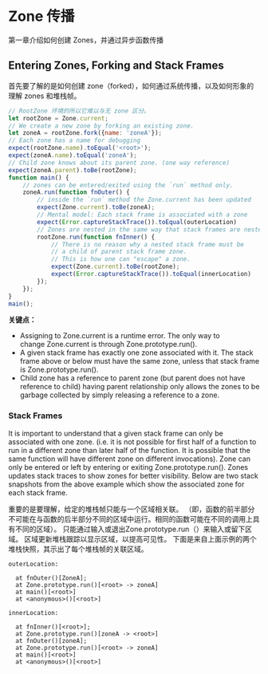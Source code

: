 # Zone 传播

第一章介绍如何创建 Zones，并通过异步函数传播

## Entering Zones, Forking and Stack Frames

首先要了解的是如何创建 zone（forked），如何通过系统传播，以及如何形象的理解 zones 和堆栈帧。

```js
// RootZone 环境的所以它难以与无 zone 区分。
let rootZone = Zone.current;
// We create a new zone by forking an existing zone.
let zoneA = rootZone.fork({name: 'zoneA'});
// Each zone has a name for debugging
expect(rootZone.name).toEqual('<root>');
expect(zoneA.name).toEqual('zoneA');
// Child zone knows about its parent zone. (one way reference)
expect(zoneA.parent).toBe(rootZone);
function main() {
    // zones can be entered/exited using the `run` method only.
    zoneA.run(function fnOuter() {
        // inside the `run` method the Zone.current has been updated
        expect(Zone.current).toBe(zoneA);
        // Mental model: Each stack frame is associated with a zone
        expect(Error.captureStackTrace()).toEqual(outerLocation)
        // Zones are nested in the same way that stack frames are nested.
        rootZone.run(function fnInner() {
            // There is no reason why a nested stack frame must be
            // a child of parent stack frame zone.
            // This is how one can "escape" a zone.
            expect(Zone.current).toBe(rootZone);
            expect(Error.captureStackTrace()).toEqual(innerLocation)
        });
    });
}
main();
```

**关键点：**

- Assigning to Zone.current is a runtime error. The only way to change Zone.current is through Zone.prototype.run().
- A given stack frame has exactly one zone associated with it. The stack frame above or below must have the same zone, unless that stack frame is Zone.prototype.run().
- Child zone has a reference to parent zone (but parent does not have reference to child) having parent relationship only allows the zones to be garbage collected by simply releasing a reference to a zone.

### Stack Frames

It is important to understand that a given stack frame can only be associated with one zone. (i.e. it is not possible for first half of a function to run in a different zone than later half of the function. It is possible that the same function will have different zone on different invocations). Zone can only be entered or left by entering or exiting Zone.prototype.run(). Zones updates stack traces to show zones for better visibility. Below are two stack snapshots from the above example which show the associated zone for each stack frame.

重要的是要理解，给定的堆栈帧只能与一个区域相关联。 （即，函数的前半部分不可能在与函数的后半部分不同的区域中运行。相同的函数可能在不同的调用上具有不同的区域）。 只能通过输入或退出Zone.prototype.run（）来输入或留下区域。 区域更新堆栈跟踪以显示区域，以提高可见性。 下面是来自上面示例的两个堆栈快照，其示出了每个堆栈帧的关联区域。

```
outerLocation:

  at fnOuter()[ZoneA];
  at Zone.prototype.run()[<root> -> zoneA]
  at main()[<root>]
  at <anonymous>()[<root>]
```

```
innerLocation:

  at fnInner()[<root>];
  at Zone.prototype.run()[zoneA -> <root>]
  at fnOuter()[zoneA];
  at Zone.prototype.run()[<root> -> zoneA]
  at main()[<root>]
  at <anonymous>()[<root>]
```

